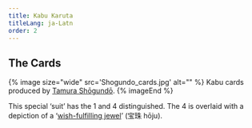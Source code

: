 ```yaml
---
title: Kabu Karuta
titleLang: ja-Latn
order: 2
---
```


## The Cards

{% image 
    size="wide"
    src='Shogundo_cards.jpg'
    alt="" %}
<span class="noun" lang="ja-Latn">Kabu</span> cards produced by [<span class="noun" lang="ja-Latn">Tamura
Shōgundō</span>](/articles/cards/japan/hanafuda/traditional-manufacturers/#tamura-shogundo).
{% imageEnd %}

This special ‘suit’ has the <Cards>1</Cards> and <Cards>4</Cards> distinguished. The
<Cards>4</Cards> is overlaid with a depiction of a ‘[wish-fulfilling
jewel](https://en.wikipedia.org/wiki/Cintamani)’ (<span lang="ja">宝珠</span>
<span lang="ja-Latn">hōju</span>).

